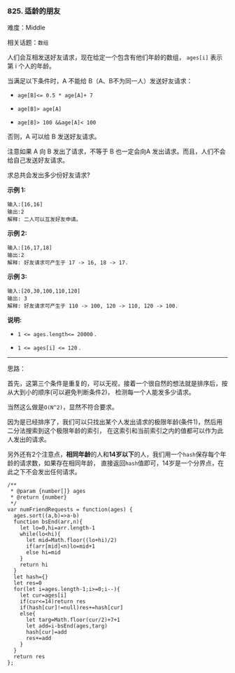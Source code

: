### 825. 适龄的朋友

难度：Middle

相关话题：`数组`

人们会互相发送好友请求，现在给定一个包含有他们年龄的数组， `ages[i]` 表示第 i 个人的年龄。



当满足以下条件时，A 不能给 B（A、B不为同一人）发送好友请求：




* `age[B]<= 0.5 * age[A]+ 7`

* `age[B]> age[A]`

* `age[B]> 100 &&age[A]< 100`





否则，A 可以给 B 发送好友请求。



注意如果 A 向 B 发出了请求，不等于 B 也一定会向A 发出请求。而且，人们不会给自己发送好友请求。



求总共会发出多少份好友请求?







**示例 1:** 



```
输入:[16,16]
输出:2
解释: 二人可以互发好友申请。
```


**示例 2:** 



```
输入:[16,17,18]
输出:2
解释: 好友请求可产生于 17 -> 16, 18 -> 17.
```


**示例 3:** 



```
输入:[20,30,100,110,120]
输出: 3
解释: 好友请求可产生于 110 -> 100, 120 -> 110, 120 -> 100.
```






**说明:** 




* `1 <= ages.length<= 20000` .

* `1 <= ages[i] <= 120` .






-----

思路：

首先，这第三个条件是重复的，可以无视，接着一个很自然的想法就是排序后，按从大到小的顺序(可以避免判断条件2)，
检测每一个人能发多少请求。

当然这么做是`O(N^2)`，显然不符合要求。

因为是已经排序了，我们可以只找出某个人发出请求的极限年龄(条件1)，然后用二分法搜索到这个极限年龄的索引，
在这索引和当前索引之内的值都可以作为此人发出的请求。

另外还有2个注意点，**相同年龄**的人和**14岁以下**的人，我们用一个`hash`保存每个年龄的请求数，如果存在相同年龄，
直接返回`hash`值即可，14岁是一个分界点，在此之下不会发出任何请求。

```
/**
 * @param {number[]} ages
 * @return {number}
 */
var numFriendRequests = function(ages) {
  ages.sort((a,b)=>a-b)
  function bsEnd(arr,n){
    let lo=0,hi=arr.length-1
    while(lo<hi){
      let mid=Math.floor((lo+hi)/2)
      if(arr[mid]<n)lo=mid+1
      else hi=mid
    }
    return hi
  }  
  let hash={}
  let res=0
  for(let i=ages.length-1;i>=0;i--){
    let cur=ages[i]
    if(cur<=14)return res
    if(hash[cur]!=null)res+=hash[cur]
    else{
      let targ=Math.floor(cur/2)+7+1
      let add=i-bsEnd(ages,targ)
      hash[cur]=add
      res+=add
    }
  }
  return res
};
```

